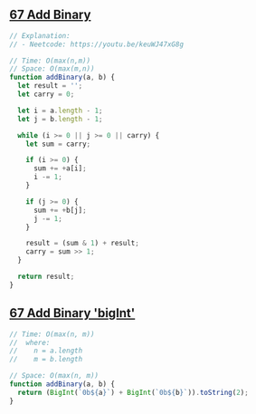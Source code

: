 ## [67 Add Binary](https://leetcode.com/problems/add-binary/description/)

<!-- notecardId: 1761835669826 -->

```js
// Explanation:
// - Neetcode: https://youtu.be/keuWJ47xG8g

// Time: O(max(n,m))
// Space: O(max(m,n))
function addBinary(a, b) {
  let result = '';
  let carry = 0;

  let i = a.length - 1;
  let j = b.length - 1;

  while (i >= 0 || j >= 0 || carry) {
    let sum = carry;

    if (i >= 0) {
      sum += +a[i];
      i -= 1;
    }

    if (j >= 0) {
      sum += +b[j];
      j -= 1;
    }

    result = (sum & 1) + result;
    carry = sum >> 1;
  }

  return result;
}
```

## [67 Add Binary 'bigInt'](https://leetcode.com/problems/add-binary/description/)

<!-- notecardId: 1761835669832 -->

```js
// Time: O(max(n, m))
//  where:
//    n = a.length
//    m = b.length

// Space: O(max(n, m))
function addBinary(a, b) {
  return (BigInt(`0b${a}`) + BigInt(`0b${b}`)).toString(2);
}
```
